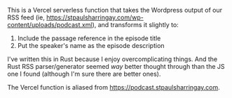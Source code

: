 This is a Vercel serverless function that takes the Wordpress output of our RSS feed (ie, <https://stpaulsharringay.com/wp-content/uploads/podcast.xml>), and transforms it slightly to:
1. Include the passage reference in the episode title
2. Put the speaker's name as the episode description

I've written this in Rust because I enjoy overcomplicating things. And the Rust RSS parser/generator seemed *way* better thought through than the JS one I found (although I'm sure there are better ones).

The Vercel function is aliased from <https://podcast.stpaulsharringay.com>.
